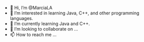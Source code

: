 - 👋 Hi, I’m @MarciaLA
- 👀 I’m interested in learning Java, C++, and other programming languages.
- 🌱 I’m currently learning Java and C++.
- 💞️ I’m looking to collaborate on ...
- 📫 How to reach me ...

<!---
MarciaLA/MarciaLA is a ✨ special ✨ repository because its `README.md` (this file) appears on your GitHub profile.
You can click the Preview link to take a look at your changes.
--->
